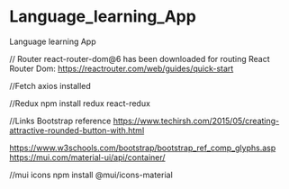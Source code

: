 # Language_learning_App
Language learning App

// Router
react-router-dom@6 has been downloaded for routing
React Router Dom: https://reactrouter.com/web/guides/quick-start

//Fetch
axios installed

//Redux
npm install redux react-redux

//Links 
Bootstrap reference 
https://www.techirsh.com/2015/05/creating-attractive-rounded-button-with.html

https://www.w3schools.com/bootstrap/bootstrap_ref_comp_glyphs.asp
https://mui.com/material-ui/api/container/

//mui icons
npm install @mui/icons-material